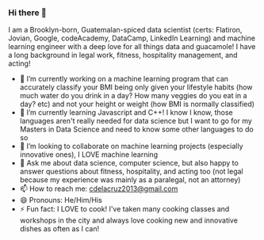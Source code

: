 ### Hi there 👋

I am a Brooklyn-born, Guatemalan-spiced data scientist (certs: Flatiron, Jovian, Google, codeAcademy, DataCamp, LinkedIn Learning) and machine learning engineer with a deep love for all things data and guacamole! I have a long background in legal work, fitness, hospitality management, and acting!

- 🔭 I’m currently working on a machine learning program that can accurately classify your BMI being only given your lifestyle habits (how much water do you drink in a day? How many veggies do you eat in a day? etc) and not your height or weight (how BMI is normally classified)
- 🌱 I’m currently learning Javascript and C++! I know I know, those languages aren't really needed for data science but I want to go for my Masters in Data Science and need to know some other languages to do so
- 👯 I’m looking to collaborate on machine learning projects (especially innovative ones), I LOVE machine learning
- 💬 Ask me about data science, computer science, but also happy to answer questions about fitness, hospitality, and acting too (not legal because my experience was mainly as a paralegal, not an attorney)
- 📫 How to reach me: cdelacruz2013@gmail.com 
- 😄 Pronouns: He/Him/His
- ⚡ Fun fact: I LOVE to cook! I've taken many cooking classes and workshops in the city and always love cooking new and innovative dishes as often as I can!
